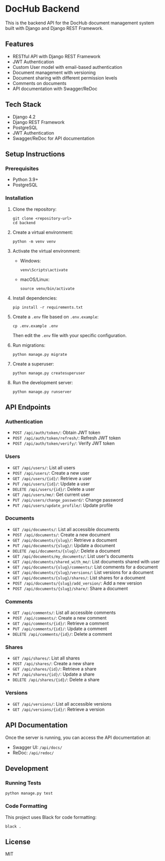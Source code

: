 # DocHub Backend

This is the backend API for the DocHub document management system built with Django and Django REST Framework.

## Features

- RESTful API with Django REST Framework
- JWT Authentication
- Custom User model with email-based authentication
- Document management with versioning
- Document sharing with different permission levels
- Comments on documents
- API documentation with Swagger/ReDoc

## Tech Stack

- Django 4.2
- Django REST Framework
- PostgreSQL
- JWT Authentication
- Swagger/ReDoc for API documentation

## Setup Instructions

### Prerequisites

- Python 3.9+
- PostgreSQL

### Installation

1. Clone the repository:
   ```
   git clone <repository-url>
   cd backend
   ```

2. Create a virtual environment:
   ```
   python -m venv venv
   ```

3. Activate the virtual environment:
   - Windows:
     ```
     venv\Scripts\activate
     ```
   - macOS/Linux:
     ```
     source venv/bin/activate
     ```

4. Install dependencies:
   ```
   pip install -r requirements.txt
   ```

5. Create a `.env` file based on `.env.example`:
   ```
   cp .env.example .env
   ```
   Then edit the `.env` file with your specific configuration.

6. Run migrations:
   ```
   python manage.py migrate
   ```

7. Create a superuser:
   ```
   python manage.py createsuperuser
   ```

8. Run the development server:
   ```
   python manage.py runserver
   ```

## API Endpoints

### Authentication

- `POST /api/auth/token/`: Obtain JWT token
- `POST /api/auth/token/refresh/`: Refresh JWT token
- `POST /api/auth/token/verify/`: Verify JWT token

### Users

- `GET /api/users/`: List all users
- `POST /api/users/`: Create a new user
- `GET /api/users/{id}/`: Retrieve a user
- `PUT /api/users/{id}/`: Update a user
- `DELETE /api/users/{id}/`: Delete a user
- `GET /api/users/me/`: Get current user
- `PUT /api/users/change_password/`: Change password
- `PUT /api/users/update_profile/`: Update profile

### Documents

- `GET /api/documents/`: List all accessible documents
- `POST /api/documents/`: Create a new document
- `GET /api/documents/{slug}/`: Retrieve a document
- `PUT /api/documents/{slug}/`: Update a document
- `DELETE /api/documents/{slug}/`: Delete a document
- `GET /api/documents/my_documents/`: List user's documents
- `GET /api/documents/shared_with_me/`: List documents shared with user
- `GET /api/documents/{slug}/comments/`: List comments for a document
- `GET /api/documents/{slug}/versions/`: List versions for a document
- `GET /api/documents/{slug}/shares/`: List shares for a document
- `POST /api/documents/{slug}/add_version/`: Add a new version
- `POST /api/documents/{slug}/share/`: Share a document

### Comments

- `GET /api/comments/`: List all accessible comments
- `POST /api/comments/`: Create a new comment
- `GET /api/comments/{id}/`: Retrieve a comment
- `PUT /api/comments/{id}/`: Update a comment
- `DELETE /api/comments/{id}/`: Delete a comment

### Shares

- `GET /api/shares/`: List all shares
- `POST /api/shares/`: Create a new share
- `GET /api/shares/{id}/`: Retrieve a share
- `PUT /api/shares/{id}/`: Update a share
- `DELETE /api/shares/{id}/`: Delete a share

### Versions

- `GET /api/versions/`: List all accessible versions
- `GET /api/versions/{id}/`: Retrieve a version

## API Documentation

Once the server is running, you can access the API documentation at:

- Swagger UI: `/api/docs/`
- ReDoc: `/api/redoc/`

## Development

### Running Tests

```
python manage.py test
```

### Code Formatting

This project uses Black for code formatting:

```
black .
```

## License

MIT